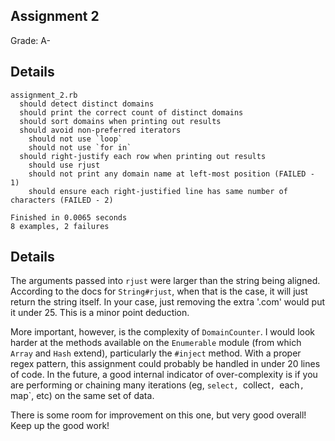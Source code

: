 ## Assignment 2

Grade: A-

## Details

```
assignment_2.rb
  should detect distinct domains
  should print the correct count of distinct domains
  should sort domains when printing out results
  should avoid non-preferred iterators
    should not use `loop`
    should not use `for in`
  should right-justify each row when printing out results
    should use rjust
    should not print any domain name at left-most position (FAILED - 1)
    should ensure each right-justified line has same number of characters (FAILED - 2)

Finished in 0.0065 seconds
8 examples, 2 failures
```

## Details

The arguments passed into `rjust` were larger than the string being aligned. According to the docs for `String#rjust`, when that is the case, it will just return the string itself.  In your case, just removing the extra '.com' would put it under 25.  This is a minor point deduction.

More important, however, is the complexity of `DomainCounter`.  I would look harder at the methods available on the `Enumerable` module (from which `Array` and `Hash` extend), particularly the `#inject` method.  With a proper regex pattern, this assignment could probably be handled in under 20 lines of code.  In the future, a good internal indicator of over-complexity is if you are performing or chaining many iterations (eg, `select, `collect`, `each`, `map`, etc) on the same set of data.

There is some room for improvement on this one, but very good overall!  Keep up the good work!
